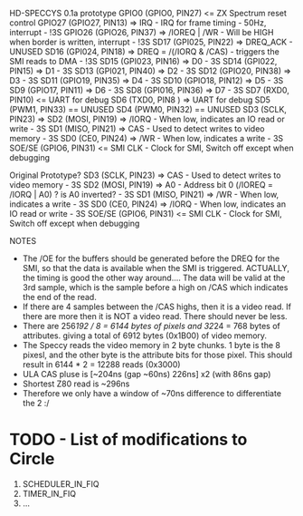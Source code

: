 

HD-SPECCYS 0.1a prototype
GPIO0  (GPIO0,  PIN27) <= ZX Spectrum reset control
GPIO27 (GPIO27, PIN13) => IRQ - IRQ for frame timing - 50Hz, interrupt - !3S
GPIO26 (GPIO26, PIN37) => /IOREQ | /WR - Will be HIGH when border is written, interrupt - !3S
SD17   (GPI025, PIN22) => DREQ_ACK - UNUSED
SD16   (GPI024, PIN18) => DREQ = /(/IORQ & /CAS) - triggers the SMI reads to DMA - !3S
SD15   (GPI023, PIN16) => D0 - 3S
SD14   (GPI022, PIN15) => D1 - 3S
SD13   (GPI021, PIN40) => D2 - 3S
SD12   (GPIO20, PIN38) => D3 - 3S
SD11   (GPIO19, PIN35) => D4 - 3S
SD10   (GPIO18, PIN12) => D5 - 3S
SD9    (GPIO17, PIN11) => D6 - 3S
SD8    (GPI016, PIN36) => D7 - 3S
SD7    (RXD0,   PIN10) <= UART for debug
SD6    (TXD0,   PIN8 ) => UART for debug 
SD5    (PWM1,   PIN33) == UNUSED
SD4    (PWM0,   PIN32) == UNUSED
SD3    (SCLK,   PIN23) => 
SD2    (MOSI,   PIN19) => /IORQ - When low, indicates an IO read or write - 3S
SD1    (MISO,   PIN21) => CAS - Used to detect writes to video memory - 3S
SD0    (CE0,    PIN24) => /WR - When low, indicates a write - 3S
SOE/SE (GPIO6,  PIN31) <= SMI CLK - Clock for SMI, Switch off except when debugging

Original Prototype?
SD3    (SCLK,   PIN23) => CAS - Used to detect writes to video memory - 3S
SD2    (MOSI,   PIN19) => A0 - Address bit 0 (/IOREQ = /IORQ | A0) ? is A0 inverted? - 3S
SD1    (MISO,   PIN21) => /WR - When low, indicates a write - 3S
SD0    (CE0,    PIN24) => /IORQ - When low, indicates an IO read or write - 3S
SOE/SE (GPIO6,  PIN31) <= SMI CLK - Clock for SMI, Switch off except when debugging

NOTES
- The /OE for the buffers should be generated before the DREQ for the SMI, so that the data is
available when the SMI is triggered. ACTUALLY, the timing is good the other way around....
The data will be valid at the 3rd sample, which is the sample before a high on /CAS which
indicates the end of the read.
- If there are 4 samples between the /CAS highs, then it is a video read. If there are more
then it is NOT a video read. There should never be less.
- There are 256*192 / 8 = 6144 bytes of pixels and 32*24 = 768 bytes of attributes. 
giving a total of 6912 bytes (0x1B00) of video memory.
- The Speccy reads the video memory in 2 byte chunks. 1 byte is the 8 pixesl, and the other
byte is the attribute bits for those pixel. This should result in 6144 * 2 = 12288 reads (0x3000)
- ULA CAS pluse is [~204ns (gap ~60ns) 226ns] x2 (with 86ns gap)
- Shortest Z80 read is ~296ns
- Therefore we only have a window of ~70ns difference to differentiate the 2 :/


# TODO - List of modifications to Circle
1. SCHEDULER_IN_FIQ
2. TIMER_IN_FIQ
3. ...